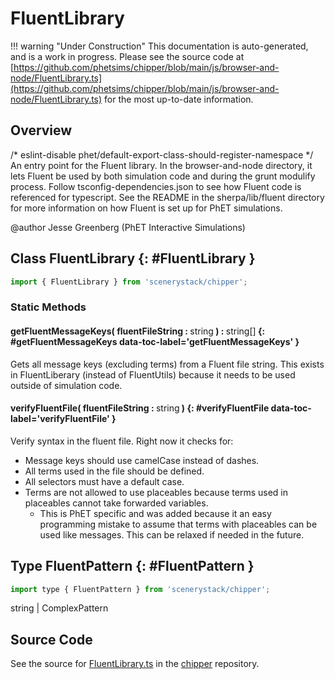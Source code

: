 # FluentLibrary

!!! warning "Under Construction"
    This documentation is auto-generated, and is a work in progress. Please see the source code at
    [https://github.com/phetsims/chipper/blob/main/js/browser-and-node/FluentLibrary.ts](https://github.com/phetsims/chipper/blob/main/js/browser-and-node/FluentLibrary.ts) for the most up-to-date information.

## Overview

/* eslint-disable phet/default-export-class-should-register-namespace */
An entry point for the Fluent library. In the browser-and-node directory, it lets Fluent be used by
both simulation code and during the grunt modulify process. Follow tsconfig-dependencies.json to see
how Fluent code is referenced for typescript. See the README in the sherpa/lib/fluent directory
for more information on how Fluent is set up for PhET simulations.

@author Jesse Greenberg (PhET Interactive Simulations)

## Class FluentLibrary {: #FluentLibrary }


```js
import { FluentLibrary } from 'scenerystack/chipper';
```
### Static Methods

#### getFluentMessageKeys( fluentFileString : <span style="font-weight: 400;"><span style="color: hsla(calc(var(--md-hue) + 180deg),80%,40%,1);">string</span></span> ) : <span style="font-weight: 400;"><span style="color: hsla(calc(var(--md-hue) + 180deg),80%,40%,1);">string</span>[]</span> {: #getFluentMessageKeys data-toc-label='getFluentMessageKeys' }

Gets all message keys (excluding terms) from a Fluent file string. This exists in
FluentLiberary (instead of FluentUtils) because it needs to be used outside of simulation
code.

#### verifyFluentFile( fluentFileString : <span style="font-weight: 400;"><span style="color: hsla(calc(var(--md-hue) + 180deg),80%,40%,1);">string</span></span> ) {: #verifyFluentFile data-toc-label='verifyFluentFile' }

Verify syntax in the fluent file. Right now it checks for:
  - Message keys should use camelCase instead of dashes.
  - All terms used in the file should be defined.
  - All selectors must have a default case.
  - Terms are not allowed to use placeables because terms used in placeables cannot take forwarded variables.
     - This is PhET specific and was added because it an easy programming mistake to assume that terms with
     placeables can be used like messages. This can be relaxed if needed in the future.



## Type FluentPattern {: #FluentPattern }


```js
import type { FluentPattern } from 'scenerystack/chipper';
```


<span style="color: hsla(calc(var(--md-hue) + 180deg),80%,40%,1);">string</span> | ComplexPattern



## Source Code

See the source for [FluentLibrary.ts](https://github.com/phetsims/chipper/blob/main/js/browser-and-node/FluentLibrary.ts) in the [chipper](https://github.com/phetsims/chipper) repository.
